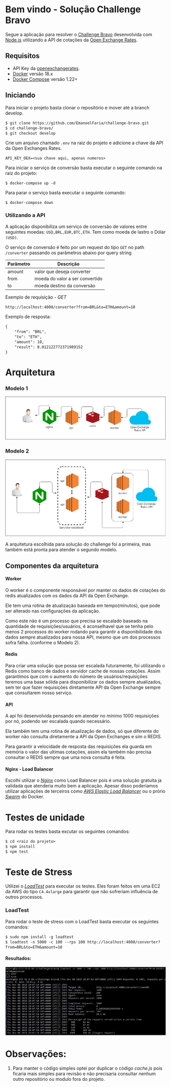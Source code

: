 # Bem vindo - Solução Challenge Bravo

Segue a aplicação para resolver o [Challenge Bravo](https://github.com/hurbcom/challenge-bravo) desenvolvida com [Node.js](nodejs.org) utilizando a API de cotações da [Open Exchange Rates](https://openexchangerates.org).

## Requisitos

- API Key da [openexchangerates](https://openexchangerates.org).
- [Docker](https://www.docker.com/) versão 18.x
- [Docker Compose](https://docs.docker.com/compose/) versão 1.22+

## Iniciando

Para iniciar o projeto basta clonar o repositório e mover até a branch develop.

    $ git clone https://github.com/EmanoelFaria/challenge-bravo.git
    $ cd challenge-bravo/
	$ git checkout develop

Crie um arquivo chamado `.env` na raiz do projeto e adicione a chave da API da Open Exchanges Rates.
	
	API_KEY_OEX=<sua chave aqui, apenas numeros>

Para iniciar o serviço de conversão basta executar o seguinte comando na raiz do projeto:

    $ docker-compose up -d 

Para parar o serviço basta executar o seguinte comando:

	$ docker-compose down

### Utilizando a API 

A aplicação disponibiliza um serviço de conversão de valores entre seguintes moedas: `USD,BRL,EUR,BTC,ETH`. Tem como moeda de lastro o Dólar `(USD)`.

O serviço de conversão é feito por um request do tipo `GET` no path `/converter` passando os parâmetros abaixo por query string

| Parâmetro  | Descrição |
|--|--|
| amount | valor que deseja converter |
| from | moeda do valor a ser convertido |
| to | moeda destino da conversão |


Exemplo de requisição - *GET* 

```
http://localhost:4000/converter?from=BRL&to=ETH&amount=10
```

Exemplo de resposta:

    
	{
	    "from": "BRL",
	    "to": "ETH",
	    "amount": 10,
	    "result": 0.012122772371989152
	}
	

# Arquitetura
### Modelo 1
![arquitetura](imgs/arquitetura1.jpg)

### Modelo 2
![arquitetura_autoscaling](imgs/arquitetura_as.jpg)

A arquitetura escolhida para solução do challenge foi a primeira, mas também está pronta para atender o segundo modelo.

## Componentes da arquitetura

#### Worker
O worker é o componente responsável por manter os dados de cotações do redis atualizados com os dados da API da Open Exchange.

Ele tem uma rotina de atualização baseada em tempo(minutos), que pode ser alterado nas configurações da aplicação.

Como este não é um processo que precisa se escalado baseado na quantidade de requisições/usuários, é aconselhavel que se tenha pelo menos 2 processos do worker rodando para garantir a disponibilidade dos dados sempre atualizados para nossa API, mesmo que um dos processos sofra falha. (conforme o Modelo 2).

#### Redis
Para criar uma solução que possa ser escalada futuramente, foi utilizando o Redis como banco de dados e servidor cache de nossas cotações. Assim garantimos que com o aumento do número de usuários/requisições teremos uma base sólida para disponibilizar os dados sempre atualizados, sem ter que fazer requisições diretamente API da Open Exchange sempre que consultarem nosso serviço. 

#### API
A api foi desenvolvida pensando em atender no mínimo 1000 requisições por nó, podendo ser escalada quando necessário. 

Ela também tem uma rotina de atualização de dados, só que diferente do worker não consulta diretamente a API da Open Exchanges e sim o REDIS. 

Para garantir a velocidade de resposta das requisições ela guarda em memória o valor das ultimas cotações, assim ela também não precisa consultar o REDIS sempre que uma nova consulta é feita.


#### Nginx - Load Balancer 

Escolhi utilizar o [*Nginx*](https://www.nginx.com/) como Load Balancer pois é uma solução gratuita ja validada que atenderia muito bem a aplicação. Apesar disso poderiamos utilizar aplicações de terceiros como [*AWS Elastic Load Balancer*](https://aws.amazon.com/pt/elasticloadbalancing/) ou o prório [*Swarm*](https://docs.docker.com/engine/swarm/) do Docker.


# Testes de unidade

Para rodar os testes basta excutar os seguintes comandos:
	
	$ cd <raiz do projeto>
	$ npm install
	$ npm test


# Teste de Stress

Utilizei o [*LoadTest*](https://www.npmjs.com/package/loadtest) para executar os testes. Eles foram feitos em uma EC2 da AWS do tipo `C4.4xlarge` para garantir que não sofreriam influência de outros processos.

### LoadTest
Para rodar o teste de stress com o LoadTest basta executar os seguintes comandos:

	$ sudo npm install -g loadtest
	$ loadtest -n 5000 -c 100 --rps 100 http://localhost:4000/converter?from=BRL&to=ETH&amount=10

#### Resultados:
![loadtest](imgs/loadtest.jpg)


# Observações:

1. Para manter o código simples optei por duplicar o código *cache.js* pois ficaria mais simples para revisão e não precisaria consultar nenhum outro repositório ou modulo fora do projeto.


